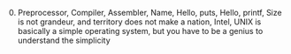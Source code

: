 0. Preprocessor, Compiler, Assembler,  Name, Hello, puts,  Hello, printf, Size is not grandeur, and territory does not make a nation,  Intel, UNIX is basically a simple operating system, but you have to be a genius to understand the simplicity
